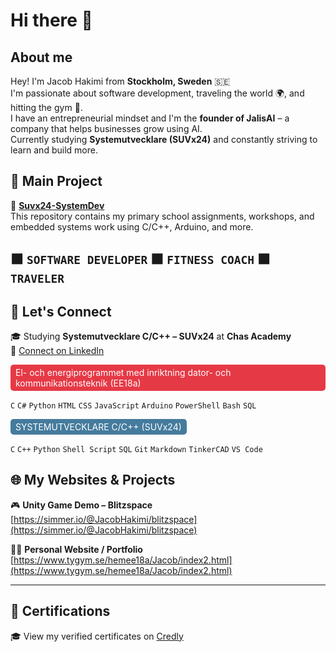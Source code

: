 # Hi there 👋

## About me

Hey! I'm Jacob Hakimi from **Stockholm, Sweden** 🇸🇪  
I'm passionate about software development, traveling the world 🌍, and hitting the gym 💪.  
I have an entrepreneurial mindset and I'm the **founder of JalisAI** – a company that helps businesses grow using AI.  
Currently studying **Systemutvecklare (SUVx24)** and constantly striving to learn and build more.
## 🚀 Main Project

📌 **[Suvx24-SystemDev](https://github.com/Jalis00/Suvx24-SystemDev)**  
This repository contains my primary school assignments, workshops, and embedded systems work using C/C++, Arduino, and more.

🟧 `SOFTWARE DEVELOPER`   🟧 `FITNESS COACH`   🟧 `TRAVELER`
---
## 🧠 Let's Connect

🎓 Studying **Systemutvecklare C/C++ – SUVx24** at **Chas Academy**  
🔗 [Connect on LinkedIn](https://www.linkedin.com/in/elis-jacob-hakimi-04b85b201/)

<span style="display:inline-block;background-color:#e63946;color:white;padding:4px 8px;border-radius:5px;">El- och energiprogrammet med inriktning dator- och kommunikationsteknik (EE18a)</span>

`C` `C#` `Python` `HTML` `CSS` `JavaScript` `Arduino` `PowerShell` `Bash` `SQL`

<span style="display:inline-block;background-color:#457b9d;color:white;padding:4px 8px;border-radius:5px;">SYSTEMUTVECKLARE C/C++ (SUVx24)</span>

`C` `C++` `Python` `Shell Script` `SQL` `Git` `Markdown` `TinkerCAD` `VS Code`

## 🌐 My Websites & Projects

🎮 **Unity Game Demo – Blitzspace**  
[https://simmer.io/@JacobHakimi/blitzspace](https://simmer.io/@JacobHakimi/blitzspace)

🧑‍💻 **Personal Website / Portfolio**  
[https://www.tygym.se/hemee18a/Jacob/index2.html](https://www.tygym.se/hemee18a/Jacob/index2.html)

---

## 📜 Certifications

🎓 View my verified certificates on [Credly](https://www.credly.com/users/jacob-hakimi)

